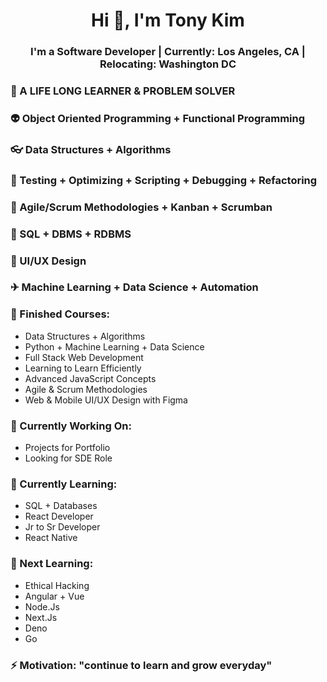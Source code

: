 <h1 align="center">Hi 👋, I'm Tony Kim</h1>

<h3 align="center"> I'm a Software Developer | Currently: Los Angeles, CA | Relocating: Washington DC </h3>

### 🦉 A LIFE LONG LEARNER & PROBLEM SOLVER 
### 👽 Object Oriented Programming + Functional Programming 
### 👓 Data Structures + Algorithms 
### 🐞 Testing + Optimizing + Scripting + Debugging + Refactoring
### 🙌 Agile/Scrum Methodologies + Kanban + Scrumban
### 🛒 SQL + DBMS + RDBMS
### 🎨 UI/UX Design 
### ✈ Machine Learning + Data Science + Automation

### 🚀 Finished Courses: 
+ Data Structures + Algorithms
+ Python + Machine Learning + Data Science
+ Full Stack Web Development
+ Learning to Learn Efficiently
+ Advanced JavaScript Concepts
+ Agile & Scrum Methodologies
+ Web & Mobile UI/UX Design with Figma 

### 🔭 Currently Working On: 
+ Projects for Portfolio 
+ Looking for SDE Role 

### 🦉 Currently Learning:
+ SQL + Databases
+ React Developer
+ Jr to Sr Developer 
+ React Native  

### 💪 Next Learning: 
+ Ethical Hacking
+ Angular + Vue
+ Node.Js
+ Next.Js
+ Deno
+ Go

### ⚡ Motivation: "continue to learn and grow everyday"


